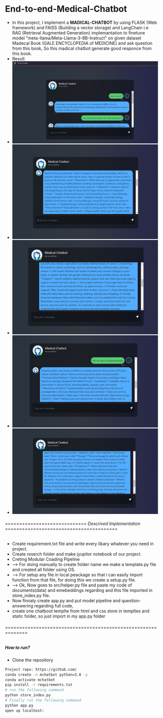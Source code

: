# End-to-end-Medical-Chatbot
- In this project, I implement a **MADICAL-CHATBOT** by using FLASK (Web framework) and FAISS (Building a vector storage) and LangChain i.e RAG (Retrieval Augmented Generation) implemantation to finetune model "meta-llama/Meta-Llama-3-8B-Instruct" on given dataset Madecal Book (GALE ENCYCLOPEDIA of MEDICINE) and ask question from this book, So this madical chatbot generate good responce from this book.
- Result
- ![alt text](<Screenshot 2024-07-07 224124.png>)
- ![alt text](image.png)
- ![alt text](image-1.png)
- ![alt text](image-2.png)
- ![alt text](image-3.png)

###### ============================= Descrived Implementation ======================================== #####
- Create requirement.txt file and write every libary whatever you need in project.
- Create reserch folder and make jyupitor notebook of our project.
- Creting Modular Coading Pipeline
- --> For doing manually to create folder name we make a template.py file and created all folder using OS.
- --> For setup any file in local peackage so that i can easily import function from that file, for doing this we create a setup.py file.
- --> Ok, Now goes to src/helper.py file and paste my code of documents(data) and emebeddings regarding and this file imported in store_index.py file.
- Now finnaly create app.py and put model pipeline and question-answering regarding full code,
- create one chatboot templte from html and css store in templtes and static folder, so just import in my app.py folder

###### ============================================================== #####


##### How to run?
- Clone the repository

```bash
Project repo: https://github.com/
conda create -n mchatbot python=3.8 -y
conda activate mchatbot
pip install -r requirements.txt
# run the following command
python store_index.py
# Finally run the following command
python app.py
open up localhost:
```

